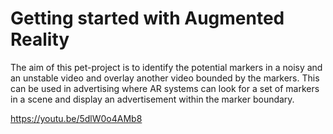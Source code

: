 # Getting started with Augmented Reality
The aim of this pet-project is to identify the potential markers in a noisy and an unstable video and overlay another video bounded by the markers. 
This can be used in advertising where AR systems can look for a set of markers in a scene and display an advertisement within the marker boundary. 

https://youtu.be/5dlW0o4AMb8
